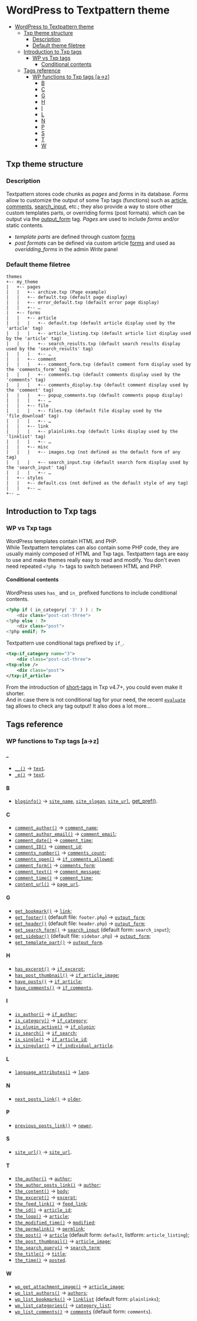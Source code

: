 # WordPress to Textpattern theme

- [WordPress to Textpattern theme](#wordpress-to-textpattern-theme)
  - [Txp theme structure](#txp-theme-structure)
    - [Description](#description)
    - [Default theme filetree](#default-theme-filetree)
  - [Introduction to Txp tags](#introduction-to-txp-tags)
    - [WP vs Txp tags](#wp-vs-txp-tags)
      - [Conditional contents](#conditional-contents)
  - [Tags reference](#tags-reference)
    - [WP functions to Txp tags [a→z]](#wp-functions-to-txp-tags-az)
      - [B](#b)
      - [C](#c)
      - [G](#g)
      - [H](#h)
      - [I](#i)
      - [L](#l)
      - [N](#n)
      - [P](#p)
      - [S](#s)
      - [T](#t)
      - [W](#w)

## Txp theme structure

### Description

Textpattern stores code chunks as _pages_ and _forms_ in its database.
_Forms_ allow to customize the output of some Txp tags (functions) such as [article](https://docs.textpattern.com/tags/article), [comments](https://docs.textpattern.com/tags/comments), [search_input](https://docs.textpattern.com/tags/search_input), etc.; they also provide a way to store other custom templates parts, or overriding forms (post formats). which can be output via the [output_form](https://docs.textpattern.com/tags/output_form) tag.
_Pages_ are used to include _forms_ and/or static contents.

* *template parts* are defined through custom [forms](https://docs.textpattern.com/themes/form-templates-explained)
* *post formats* can be defined via custom article [forms](https://docs.textpattern.com/themes/form-templates-explained) and used as *overidding_forms* in the admin *Write* panel

### Default theme filetree

```
themes
+-- my_theme
|   +-- pages
|   |   +-- archive.txp (Page example)
|   |   +-- default.txp (default page display)
|   |   +-- error_default.txp (default error page display)
|   |   +-- …
|   +-- forms
|   |   +-- article
|   |   |   +-- default.txp (default article display used by the 'article' tag)
|   |   |   +-- article_listing.txp (default article list display used by the 'article' tag)
|   |   |   +-- search_results.txp (default search results display used by the 'search_results' tag)
|   |   |   +-- …
|   |   +-- comment
|   |   |   +-- comment_form.txp (default comment form display used by the 'comments_form' tag)
|   |   |   +-- comments.txp (default comments display used by the 'comments' tag)
|   |   |   +-- comments_display.txp (default comment display used by the 'comment' tag)
|   |   |   +-- popup_comments.txp (default comments popup display)
|   |   |   +-- …
|   |   +-- file
|   |   |   +-- files.txp (default file display used by the 'file_download' tag)
|   |   |   +-- …
|   |   +-- link
|   |   |   +-- plainlinks.txp (default links display used by the 'linklist' tag)
|   |   |   +-- …
|   |   +-- misc
|   |   |   +-- images.txp (not defined as the default form of any tag)
|   |   |   +-- search_input.txp (default search form display used by the 'search_input' tag)
|   |   |   +-- …
|   +-- styles
|   |   +-- default.css (not defined as the default style of any tag)
|   |   +-- …
+-- …
```

## Introduction to Txp tags

### WP vs Txp tags

WordPress templates contain HTML and PHP.  
While Textpattern templates can also contain some PHP code, they are usually mainly composed of HTML and Txp tags.
Textpattern tags are easy to use and make themes really easy to read and modify. You don't even need repeated `<?php ?>` tags to switch between HTML and PHP.

#### Conditional contents

WordPress uses `has_` and `in_` prefixed functions to include conditional contents.

```php
<?php if ( in_category( '3' ) ) : ?>
    <div class="post-cat-three">
<?php else : ?>
    <div class="post">
<?php endif; ?>
```

Textpattern use conditional tags prefixed by `if_`.

```xml
<txp:if_category name="3">
    <div class="post-cat-three">
<txp:else />
    <div class="post">
</txp:if_article>
```

From the introduction of [short-tags](https://docs.textpattern.com/tags/tag-basics/core-short-tags) in Txp v4.7+, you could even make it shorter.  
And in case there is not conditional tag for your need, the recent [`evaluate`](https://docs.textpattern.com/tags/evaluate) tag allows to check any tag output! It also does a lot more…

## Tags reference

### WP functions to Txp tags [a→z]

#### _

* [`__()`](https://developer.wordpress.org/reference/functions/__/) → [`text`](https://docs.textpattern.com/tags/text).
* [`_e()`](https://developer.wordpress.org/reference/functions/_e/) → [`text`](https://docs.textpattern.com/tags/text).

#### B

* [`bloginfo()`](https://developer.wordpress.org/reference/functions/get_bloginfo/) → [`site_name`](https://docs.textpattern.com/tags/site_name), [`site_slogan`](https://docs.textpattern.com/tags/site_slogan), [`site_url`](https://docs.textpattern.com/tags/site_url), [get_pref()](http://phpcrossref.com/xref/textpattern/_functions/get_pref.html).

#### C

* [`comment_author()`](https://developer.wordpress.org/reference/functions/comment_author/) → [`comment_name`](https://docs.textpattern.com/tags/comment_name);
* [`comment_author_email()`](https://developer.wordpress.org/reference/functions/comment_author_email/) → [`comment_email`](https://docs.textpattern.com/tags/comment_email);
* [`comment_date()`](https://developer.wordpress.org/reference/functions/comment_date/) → [`comment_time`](https://docs.textpattern.com/tags/comment_time);
* [`comment_ID()`](https://developer.wordpress.org/reference/functions/comment_ID/) → [`comment_id`](https://docs.textpattern.com/tags/comment_id);
* [`comments_number()`](https://developer.wordpress.org/reference/functions/comments_number/) → [`comments_count`](https://docs.textpattern.com/tags/comments_count);
* [`comments_open()`](https://developer.wordpress.org/reference/functions/comments_open/) → [`if_comments_allowed`](https://docs.textpattern.com/tags/if_comments_allowed);
* [`comment_form()`](https://developer.wordpress.org/reference/functions/comment_form/) → [`comments_form`](https://docs.textpattern.com/tags/comments_form);
* [`comment_text()`](https://developer.wordpress.org/reference/functions/comment_text/) → [`comment_message`](https://docs.textpattern.com/tags/comment_message);
* [`comment_time()`](https://developer.wordpress.org/reference/functions/comment_time/) → [`comment_time`](https://docs.textpattern.com/tags/comment_time);
* [`content_url()`](https://developer.wordpress.org/reference/functions/content_url/) → [`page_url`](https://docs.textpattern.com/tags/page_url).

#### G

* [`get_bookmark()`](https://developer.wordpress.org/reference/functions/get_bookmark/) → [`link`](https://docs.textpattern.com/tags/link);
* [`get_footer()`](https://developer.wordpress.org/reference/functions/get_footer/) (default file: `footer.php`) → [`output_form`](https://docs.textpattern.com/tags/output_form);
* [`get_header()`](https://developer.wordpress.org/reference/functions/get_header/) (default file: `header.php`) → [`output_form`](https://docs.textpattern.com/tags/output_form);
* [`get_search_form()`](https://developer.wordpress.org/reference/functions/get_search_form/) → [`search_input`](https://docs.textpattern.com/tags/search_input) (default form: `search_input`);
* [`get_sidebar()`](https://developer.wordpress.org/reference/functions/get_sidebar/) (default file: `sidebar.php`) → [`output_form`](https://docs.textpattern.com/tags/output_form);
* [`get_template_part()`](https://developer.wordpress.org/reference/functions/get_template_part/) → [`output_form`](https://docs.textpattern.com/tags/output_form).

#### H

* [`has_excerpt()`](https://developer.wordpress.org/reference/functions/has_excerpt/) → [`if_excerpt`](https://docs.textpattern.com/tags/if_excerpt);
* [`has_post_thumbnail()`](https://developer.wordpress.org/reference/functions/has_post_thumbnail/) → [`if_article_image`](https://docs.textpattern.com/tags/if_article_image);
* [`have_posts()`](https://developer.wordpress.org/reference/functions/have_posts/) → [`if_article`](https://docs.textpattern.com/tags/if_article);
* [`have_comments()`](https://developer.wordpress.org/reference/functions/have_comments/) → [`if_comments`](https://docs.textpattern.com/tags/if_comments).

#### I

* [`is_author()`](https://developer.wordpress.org/reference/functions/is_author/) → [`if_author`](https://docs.textpattern.com/tags/if_author);
* [`is_category()`](https://developer.wordpress.org/reference/functions/is_category/) → [`if_category`](https://docs.textpattern.com/tags/if_category);
* [`is_plugin_active()`](https://developer.wordpress.org/reference/functions/is_plugin_active/) → [`if_plugin`](https://docs.textpattern.com/tags/if_plugin);
* [`is_search()`](https://codex.wordpress.org/Function_Reference/is_search) → [`if_search`](https://docs.textpattern.com/tags/if_search);
* [`is_single()`](https://developer.wordpress.org/reference/functions/is_single/) → [`if_article_id`](https://docs.textpattern.com/tags/if_article_id);
* [`is_singular()`](https://codex.wordpress.org/Function_Reference/is_singular) → [`if_individual_article`](https://docs.textpattern.com/tags/if_individual_article).

#### L

* [`language_attributes()`](https://developer.wordpress.org/reference/functions/language_attributes/) → [`lang`](https://docs.textpattern.com/tags/lang).

#### N

* [`next_posts_link()`](https://developer.wordpress.org/reference/functions/next_posts_link/) → [`older`](https://docs.textpattern.com/tags/older).

#### P

* [`previous_posts_link()`](https://developer.wordpress.org/reference/functions/previous_posts_link/) → [`newer`](https://docs.textpattern.com/tags/newer).

#### S

* [`site_url()`](https://developer.wordpress.org/reference/functions/site_url/) → [`site_url`](https://docs.textpattern.com/tags/site_url).

#### T

* [`the_author()`](https://developer.wordpress.org/reference/functions/the_author/) → [`author`](https://docs.textpattern.com/tags/author);
* [`the_author_posts_link()`](https://developer.wordpress.org/reference/functions/the_author_posts_link/) → [`author`](https://docs.textpattern.com/tags/author);
* [`the_content()`](https://developer.wordpress.org/reference/functions/the_content/) → [`body`](https://docs.textpattern.com/tags/body);
* [`the_excerpt()`](https://developer.wordpress.org/reference/functions/the_excerpt/) → [`excerpt`](https://docs.textpattern.com/tags/excerpt);
* [`the_feed_link()`](https://codex.wordpress.org/Function_Reference/the_feed_link) → [`feed_link`](https://docs.textpattern.com/tags/feed_link);
* [`the_id()`](https://codex.wordpress.org/Function_Reference/the_ID) → [`article_id`](https://docs.textpattern.com/tags/article_id);
* [`the_loop()`](https://developer.wordpress.org/reference/functions/the_loop/) → [`article`](https://docs.textpattern.com/tags/article);
* [`the_modified_time()`](https://developer.wordpress.org/reference/functions/the_modified_time/) → [`modified`](https://docs.textpattern.com/tags/modified);
* [`the_permalink()`](https://developer.wordpress.org/reference/functions/the_permalink/) → [`permlink`](https://docs.textpattern.com/tags/permlink);
* [`the_post()`](https://developer.wordpress.org/reference/functions/the_post/) → [`article`](https://docs.textpattern.com/tags/article) (default form: `default`, listform: `article_listing`);
* [`the_post_thumbnail()`](https://developer.wordpress.org/reference/functions/the_post_thumbnail/) → [`article_image`](https://docs.textpattern.com/tags/article_image);
* [`the_search_query()`](https://developer.wordpress.org/reference/functions/the_search_query/) → [`search_term`](https://docs.textpattern.com/tags/search_term);
* [`the_title()`](https://developer.wordpress.org/reference/functions/the_title/) → [`title`](https://docs.textpattern.com/tags/title);
* [`the_time()`](https://developer.wordpress.org/reference/functions/the_time/) → [`posted`](https://docs.textpattern.com/tags/posted).

#### W

* [`wp_get_attachment_image()`](https://developer.wordpress.org/reference/functions/wp_get_attachment_image/) → [`article_image`](https://docs.textpattern.com/tags/article_image);
* [`wp_list_authors()`](https://developer.wordpress.org/reference/functions/wp_list_authors/) → [`authors`](https://docs.textpattern.com/tags/authors);
* [`wp_list_bookmarks()`](https://developer.wordpress.org/reference/functions/wp_list_bookmarks/) → [`linklist`](https://docs.textpattern.com/tags/linklist) (default form: `plainlinks`);
* [`wp_list_categories()`](https://developer.wordpress.org/reference/functions/wp_list_categories/) → [`category_list`](https://docs.textpattern.com/tags/category_list);
* [`wp_list_comments()`](https://codex.wordpress.org/Function_Reference/wp_list_comments) → [`comments`](https://docs.textpattern.com/tags/comments) (default form: `comments`).
